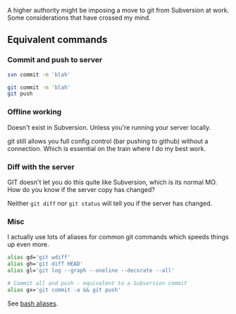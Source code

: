 A higher authority might be imposing a move to git from Subversion at work. Some
considerations that have crossed my mind.

## Equivalent commands
### Commit and push to server
```bash
svn commit -m 'blah'
```
```bash
git commit -m 'blah'
git push
```
### Offline working
Doesn't exist in Subversion. Unless you're running your server locally.

git still allows you full config control (bar pushing to github) without a
connection. Which is essential on the train where I do my best work.

### Diff with the server
GIT doesn't let you do this quite like Subversion, which is its normal MO. How
do you know if the server copy has changed?

Neither ```git diff``` nor ```git status``` will tell you if the server has
changed.

### Misc
I actually use lots of aliases for common git commands which speeds things up
even more.

```bash
alias gd='git wdiff'
alias gh='git diff HEAD'
alias gl='git log --graph --oneline --decorate --all'

# Commit all and push - equivalent to a Subversion commit
alias gx='git commit -a && git push'
```

See [bash aliases](https://github.com/deanturpin/config).
